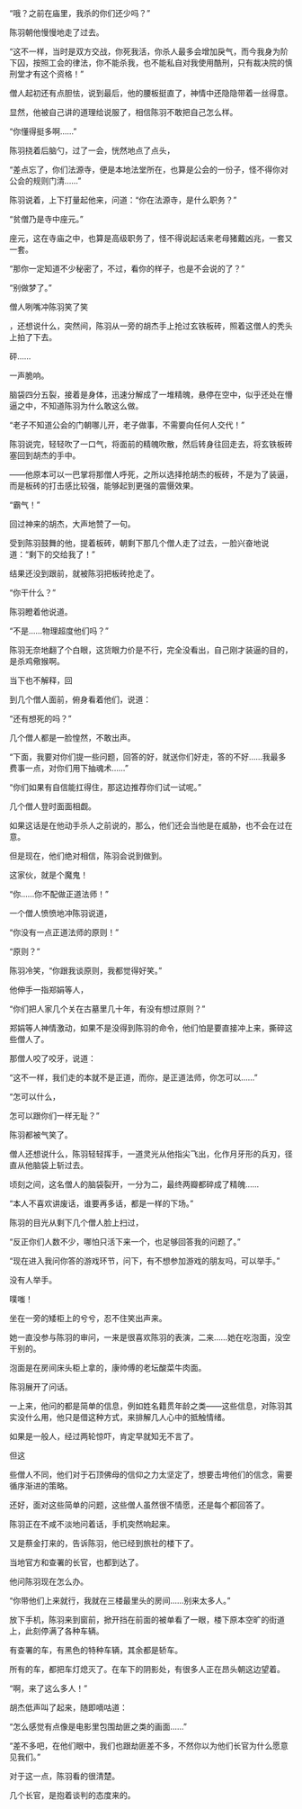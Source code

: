 “哦？之前在庙里，我杀的你们还少吗？”

陈羽朝他慢慢地走了过去。

“这不一样，当时是双方交战，你死我活，你杀人最多会增加戾气，而今我身为阶下囚，按照工会的律法，你不能杀我，也不能私自对我使用酷刑，只有裁决院的慎刑堂才有这个资格！”

僧人起初还有点胆怯，说到最后，他的腰板挺直了，神情中还隐隐带着一丝得意。

显然，他被自己讲的道理给说服了，相信陈羽不敢把自己怎么样。

“你懂得挺多啊……”

陈羽挠着后脑勺，过了一会，恍然地点了点头，

“差点忘了，你们法源寺，便是本地法堂所在，也算是公会的一份子，怪不得你对公会的规则门清……”

陈羽说着，上下打量起他来，问道：“你在法源寺，是什么职务？”

“贫僧乃是寺中座元。”

座元，这在寺庙之中，也算是高级职务了，怪不得说起话来老母猪戴凶兆，一套又一套。

“那你一定知道不少秘密了，不过，看你的样子，也是不会说的了？”

“别做梦了。”

僧人咧嘴冲陈羽笑了笑

，还想说什么，突然间，陈羽从一旁的胡杰手上抢过玄铁板砖，照着这僧人的秃头上拍了下去。

砰……

一声脆响。

脑袋四分五裂，接着是身体，迅速分解成了一堆精魄，悬停在空中，似乎还处在懵逼之中，不知道陈羽为什么敢这么做。

“老子不知道公会的门朝哪儿开，老子做事，不需要向任何人交代！”

陈羽说完，轻轻吹了一口气，将面前的精魄吹散，然后转身往回走去，将玄铁板砖塞回到胡杰的手中。

——他原本可以一巴掌将那僧人呼死，之所以选择抢胡杰的板砖，不是为了装逼，而是板砖的打击感比较强，能够起到更强的震慑效果。

“霸气！”

回过神来的胡杰，大声地赞了一句。

受到陈羽鼓舞的他，提着板砖，朝剩下那几个僧人走了过去，一脸兴奋地说道：“剩下的交给我了！”

结果还没到跟前，就被陈羽把板砖抢走了。

“你干什么？”

陈羽瞪着他说道。

“不是……物理超度他们吗？”

陈羽无奈地翻了个白眼，这货眼力价是不行，完全没看出，自己刚才装逼的目的，是杀鸡儆猴啊。

当下也不解释，回

到几个僧人面前，俯身看着他们，说道：

“还有想死的吗？”

几个僧人都是一脸惶然，不敢出声。

“下面，我要对你们提一些问题，回答的好，就送你们好走，答的不好……我最多费事一点，对你们用下抽魂术……”

“你们如果有自信能扛得住，那这边推荐你们试一试呢。”

几个僧人登时面面相觑。

如果这话是在他动手杀人之前说的，那么，他们还会当他是在威胁，也不会在过在意。

但是现在，他们绝对相信，陈羽会说到做到。

这家伙，就是个魔鬼！

“你……你不配做正道法师！”

一个僧人愤愤地冲陈羽说道，

“你没有一点正道法师的原则！”

“原则？”

陈羽冷笑，“你跟我谈原则，我都觉得好笑。”

他伸手一指郑娟等人，

“你们把人家几个关在古墓里几十年，有没有想过原则？”

郑娟等人神情激动，如果不是没得到陈羽的命令，他们怕是要直接冲上来，撕碎这些僧人了。

那僧人咬了咬牙，说道：

“这不一样，我们走的本就不是正道，而你，是正道法师，你怎可以……”

“怎可以什么，

怎可以跟你们一样无耻？”

陈羽都被气笑了。

僧人还想说什么，陈羽轻轻挥手，一道灵光从他指尖飞出，化作月牙形的兵刃，径直从他脑袋上斩过去。

顷刻之间，这名僧人的脑袋裂开，一分为二，最终两瓣都碎成了精魄……

“本人不喜欢讲废话，谁要再多话，都是一样的下场。”

陈羽的目光从剩下几个僧人脸上扫过，

“反正你们人数不少，哪怕只活下来一个，也足够回答我的问题了。”

“现在进入我问你答的游戏环节，问下，有不想参加游戏的朋友吗，可以举手。”

没有人举手。

噗嗤！

坐在一旁的矮柜上的兮兮，忍不住笑出声来。

她一直没参与陈羽的审问，一来是很喜欢陈羽的表演，二来……她在吃泡面，没空干别的。

泡面是在房间床头柜上拿的，康帅傅的老坛酸菜牛肉面。

陈羽展开了问话。

一上来，他问的都是简单的信息，例如姓名籍贯年龄之类——这些信息，对陈羽其实没什么用，他只是借这种方式，来排解几人心中的抵触情绪。

如果是一般人，经过两轮惊吓，肯定早就知无不言了。

但这

些僧人不同，他们对于石顶佛母的信仰之力太坚定了，想要击垮他们的信念，需要循序渐进的策略。

还好，面对这些简单的问题，这些僧人虽然很不情愿，还是每个都回答了。

陈羽正在不咸不淡地问着话，手机突然响起来。

又是蔡金打来的，告诉陈羽，他已经到旅社的楼下了。

当地官方和查署的长官，也都到达了。

他问陈羽现在怎么办。

“你带他们上来就行，我就在三楼最里头的房间……别来太多人。”

放下手机，陈羽来到窗前，掀开挡在前面的被单看了一眼，楼下原本空旷的街道上，此刻停满了各种车辆。

有查署的车，有黑色的特种车辆，其余都是轿车。

所有的车，都把车灯熄灭了。在车下的阴影处，有很多人正在昂头朝这边望着。

“啊，来了这么多人！”

胡杰低声叫了起来，随即嘀咕道：

“怎么感觉有点像是电影里包围劫匪之类的画面……”

“差不多吧，在他们眼中，我们也跟劫匪差不多，不然你以为他们长官为什么愿意见我们。”

对于这一点，陈羽看的很清楚。

几个长官，是抱着谈判的态度来的。
